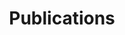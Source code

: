 ---
title: Publications
layout: publications
permalink: /publications/

jumbo_txt: |
  "Another new quote to show that this is a professional site" --- [Anonymous Quotes](https://kingsley1989.github.io).
    
overview: |
  My newest publications could be found on my [Google Scholar page](https://scholar.google.com/citations?user=u2rFTvYAAAAJ&hl=en).

  I also provide the links to my PhD thesis and corresponding defense slides. They could be a good summary for my main contributions in past few years.
---